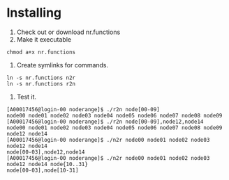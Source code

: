 # Installing #

  1. Check out or download nr.functions
  1. Make it executable
```
chmod a+x nr.functions
```
  1. Create symlinks for commands.
```
ln -s nr.functions n2r
ln -s nr.functions r2n
```
  1. Test it.
```
[A00017456@login-00 noderange]$ ./r2n node[00-09]
node00 node01 node02 node03 node04 node05 node06 node07 node08 node09
[A00017456@login-00 noderange]$ ./r2n node[00-09],node12,node14
node00 node01 node02 node03 node04 node05 node06 node07 node08 node09 node12 node14
[A00017456@login-00 noderange]$ ./n2r node00 node01 node02 node03 node12 node14             
node[00-03],node12,node14
[A00017456@login-00 noderange]$ ./n2r node00 node01 node02 node03 node12 node14 node{10..31}
node[00-03],node[10-31]
```